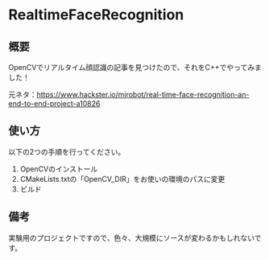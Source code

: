 # RealtimeFaceRecognition
## 概要
OpenCVでリアルタイム顔認識の記事を見つけたので、それをC++でやってみました！

元ネタ：https://www.hackster.io/mjrobot/real-time-face-recognition-an-end-to-end-project-a10826

## 使い方
以下の2つの手順を行ってください。

1. OpenCVのインストール
2. CMakeLists.txtの「OpenCV_DIR」をお使いの環境のパスに変更
3. ビルド

## 備考
実験用のプロジェクトですので、色々、大規模にソースが変わるかもしれないです。